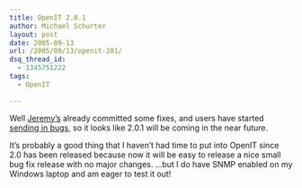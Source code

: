 ```yaml
---
title: OpenIT 2.0.1
author: Michael Schurter
layout: post
date: 2005-09-13
url: /2005/09/13/openit-201/
dsq_thread_id:
  - 1345751222
tags:
  - OpenIT

---
```

Well [Jeremy&#8217;s][1] already committed some fixes, and users have started [sending in bugs][2], so it looks like 2.0.1 will be coming in the near future.

It&#8217;s probably a good thing that I haven&#8217;t had time to put into OpenIT since 2.0 has been released because now it will be easy to release a nice small bug fix release with no major changes. &#8230;but I do have SNMP enabled on my Windows laptop and am eager to test it out!

 [1]: http://sourceforge.net/users/foobarbam
 [2]: http://sourceforge.net/forum/forum.php?thread_id=1350731&forum_id=380643